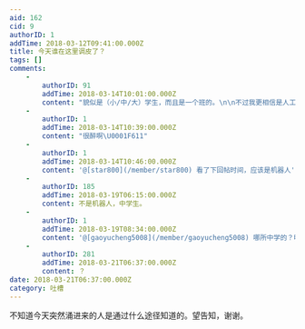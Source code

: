 ```yaml
---
aid: 162
cid: 9
authorID: 1
addTime: 2018-03-12T09:41:00.000Z
title: 今天谁在这里调皮了？
tags: []
comments:
    -
        authorID: 91
        addTime: 2018-03-14T10:01:00.000Z
        content: "貌似是（小/中/大）学生，而且是一个班的。\n\n不过我更相信是人工智能伪装的\U0001F60B"
    -
        authorID: 1
        addTime: 2018-03-14T10:39:00.000Z
        content: "很醉啊\U0001F611"
    -
        authorID: 1
        addTime: 2018-03-14T10:46:00.000Z
        content: '@[star800](/member/star800) 看了下回帖时间，应该是机器人'
    -
        authorID: 185
        addTime: 2018-03-19T06:15:00.000Z
        content: 不是机器人，中学生。
    -
        authorID: 1
        addTime: 2018-03-19T08:34:00.000Z
        content: '@[gaoyucheng5008](/member/gaoyucheng5008) 哪所中学的？明明是机器人捣蛋'
    -
        authorID: 281
        addTime: 2018-03-21T06:37:00.000Z
        content: ？
date: 2018-03-21T06:37:00.000Z
category: 吐槽
---
```


不知道今天突然涌进来的人是通过什么途径知道的。望告知，谢谢。
